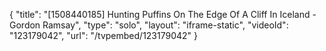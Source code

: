 {
    "title": "[1508440185] Hunting Puffins On The Edge Of A Cliff In Iceland - Gordon Ramsay",
    "type": "solo",
    "layout": "iframe-static",
    "videoId": "123179042",
    "url": "\/tvpembed\/123179042"
}